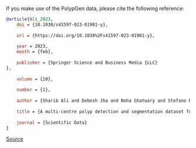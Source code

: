 If you make use of the PolypGen data, please cite the following reference:

``` bibtex
@article{Ali_2023,
	doi = {10.1038/s41597-023-01981-y},
  
	url = {https://doi.org/10.1038%2Fs41597-023-01981-y},
  
	year = 2023,
	month = {feb},
  
	publisher = {Springer Science and Business Media {LLC}
},
  
	volume = {10},
  
	number = {1},
  
	author = {Sharib Ali and Debesh Jha and Noha Ghatwary and Stefano Realdon and Renato Cannizzaro and Osama E. Salem and Dominique Lamarque and Christian Daul and Michael A. Riegler and Kim V. Anonsen and Andreas Petlund and P{\aa}l Halvorsen and Jens Rittscher and Thomas de Lange and James E. East},
  
	title = {A multi-centre polyp detection and segmentation dataset for generalisability assessment},
  
	journal = {Scientific Data}
}
```

[Source](https://arxiv.org/abs/2106.04463)